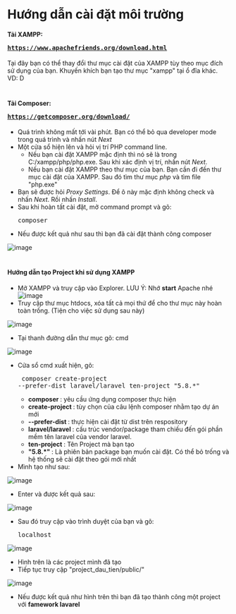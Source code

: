 # Hướng dẫn cài đặt môi trường
#### Tải XAMPP:<pre> https://www.apachefriends.org/download.html </pre>
Tại đây bạn có thể thay đổi thư mục cài đặt của XAMPP tùy theo mục đích sử dụng của bạn. Khuyến khích bạn tạo thư mục "xampp" tại ổ đĩa khác. VD: D
#
#### Tải Composer: <pre> https://getcomposer.org/download/ </pre>
- Quá trình không mất tới vài phút. Bạn có thể bỏ qua developer mode trong quá trình và nhấn nút <i>Next</i>
- Một cửa sổ hiện lên và hỏi vị trí PHP command line. 
  + Nếu bạn cài đặt XAMPP mặc định thì nó sẽ là trong C:/xampp/php/php.exe. Sau khi xác định vị trí, nhấn nút <i>Next</i>.
  + Nếu bạn cài đặt XAMPP theo thư mục của bạn. Bạn cần đi đến thư mục cài đặt của XAMPP. Sau đó tìm thư mục <i>php</i> và tìm file "php.exe"
- Bạn sẽ được hỏi <i>Proxy Settings</i>. Để ô này mặc định không check và nhấn <i>Next</i>. Rồi nhấn <i>Install</i>.
- Sau khi hoàn tất cài đặt, mở command prompt và gõ: <pre>composer</pre>
- Nếu được kết quả như sau thì bạn đã cài đặt thành công composer

![image](https://user-images.githubusercontent.com/87531241/141424442-0bb1b646-3820-4582-8706-0564c119c29a.png)
#
#### Hướng dẫn tạo Project khi sử dụng XAMPP
- Mở XAMPP và truy cập vào Explorer. LƯU Ý: Nhớ <b>start</b> Apache nhé ![image](https://user-images.githubusercontent.com/87531241/141424755-5fab6c2c-f9c6-45b4-b45b-05c938d80c92.png)
- Truy cập thư mục htdocs, xóa tất cả mọi thứ để cho thư mục này hoàn toàn trống. (Tiện cho việc sử dụng sau này)

![image](https://user-images.githubusercontent.com/87531241/141422329-9ab43d6e-a92d-4819-824a-9f490f02bcc9.png)
- Tại thanh đường dẫn thư mục gõ: cmd 


![image](https://user-images.githubusercontent.com/87531241/141424875-3fbb3074-4475-4f7c-88fc-ae24f310888f.png)

- Cửa sổ cmd xuất hiện, gõ: <pre> composer create-project --prefer-dist laravel/laravel ten-project "5.8.*" </pre>
  + <b> composer </b>: yêu cầu ứng dụng composer thực hiện
  + <b> create-project </b>: tùy chọn của câu lệnh composer nhằm tạo dự án mới
  + <b> --prefer-dist </b>: thực hiện cài đặt từ dist trên respository
  + <b> laravel/laravel </b> : cấu trúc vendor/package tham chiếu đến gói phần mềm tên laravel của vendor laravel.
  + <b> ten-project </b> : Tên Project mà bạn tạo
  + <b> "5.8.*" </b>: Là phiên bản package bạn muốn cài đặt. Có thể bỏ trống và hệ thống sẽ cài đặt theo gói mới nhất
- Mình tạo như sau: 

![image](https://user-images.githubusercontent.com/87531241/141423288-1a3142af-65b4-478e-af3a-d7a2ed53fda2.png)
- Enter và được kết quả sau:

![image](https://user-images.githubusercontent.com/87531241/141423420-c63a296d-7ea7-44b6-8e33-550d4109116d.png)

- Sau đó truy cập vào trình duyệt của bạn và gõ: <pre>localhost</pre>

![image](https://user-images.githubusercontent.com/87531241/141423834-e5d0afc5-aa0e-4505-98de-a6ba07ee26ed.png)
- Hình trên là các project mình đã tạo
- Tiếp tục truy cập "project_dau_tien/public/"

![image](https://user-images.githubusercontent.com/87531241/141424003-39ef88ef-59c4-4e75-949b-da44a2707d2d.png)

- Nếu được kết quả như hình trên thì bạn đã tạo thành công một project với <b>famework lavarel</b>
